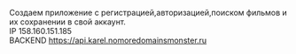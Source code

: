 Создаем приложение с регистрацией,авторизацией,поиском фильмов и их сохранении в свой аккаунт.  
IP 158.160.151.185  
BACKEND https://api.karel.nomoredomainsmonster.ru
